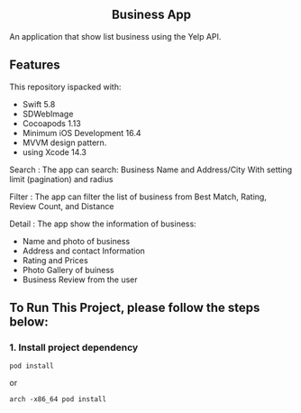 
<div align="center">
  <h2>Business App</h2>
</div>
An application that show list business using the Yelp API.

## Features

This repository ispacked with:
-   Swift 5.8
-   SDWebImage
-   Cocoapods 1.13
-   Minimum iOS Development 16.4
-   MVVM design pattern.
-   using Xcode 14.3


Search :
The app can search:
Business Name and Address/City
With setting limit (pagination) and radius 

Filter :
The app can filter the list of business from Best Match, Rating, Review Count, and Distance

Detail :
The app show the information of business:
-   Name and photo of business
-   Address and contact Information
-   Rating and Prices
-   Photo Gallery of buiness
-   Business Review from the user

## To Run This Project, please follow the steps below:

### 1. Install project dependency


```
pod install
```

or

```
arch -x86_64 pod install 
